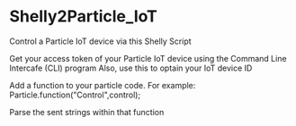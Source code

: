 # Shelly2Particle_IoT
Control a Particle IoT device via this Shelly Script

Get your access token of your Particle IoT device using the Command Line Intercafe (CLI) program
Also, use this to optain your IoT device ID

Add a function to your particle code. For example:     Particle.function("Control",control);

Parse the sent strings within that function

